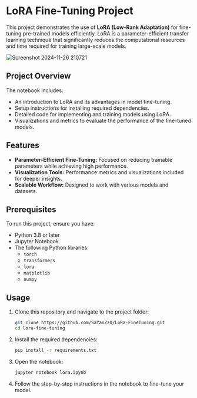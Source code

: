 
# LoRA Fine-Tuning Project

This project demonstrates the use of **LoRA (Low-Rank Adaptation)** for fine-tuning pre-trained models efficiently. 
LoRA is a parameter-efficient transfer learning technique that significantly reduces the computational resources and time required for training large-scale models.


![Screenshot 2024-11-26 210721](https://github.com/user-attachments/assets/79966d5c-0b3a-4bfd-b6d1-c46b9203f38c)

## Project Overview

The notebook includes:
- An introduction to LoRA and its advantages in model fine-tuning.
- Setup instructions for installing required dependencies.
- Detailed code for implementing and training models using LoRA.
- Visualizations and metrics to evaluate the performance of the fine-tuned models.

## Features

- **Parameter-Efficient Fine-Tuning:** Focused on reducing trainable parameters while achieving high performance.
- **Visualization Tools:** Performance metrics and visualizations included for deeper insights.
- **Scalable Workflow:** Designed to work with various models and datasets.

## Prerequisites

To run this project, ensure you have:
- Python 3.8 or later
- Jupyter Notebook
- The following Python libraries:
  - `torch`
  - `transformers`
  - `lora`
  - `matplotlib`
  - `numpy`

## Usage

1. Clone this repository and navigate to the project folder:
   ```bash
   git clone https://github.com/SaYanZz0/LoRa-FineTuning.git
   cd lora-fine-tuning
   ```

2. Install the required dependencies:
   ```bash
   pip install -r requirements.txt
   ```

3. Open the notebook:
   ```bash
   jupyter notebook lora.ipynb
   ```

4. Follow the step-by-step instructions in the notebook to fine-tune your model.
